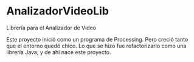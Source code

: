 # AnalizadorVideoLib
Librería para el Analizador de Video

Este proyecto inició como un programa de Processing. Pero creció tanto que el entorno quedó chico. Lo que se hizo fue refactorizarlo como una librería Java, y de ahí nace este proyecto.
